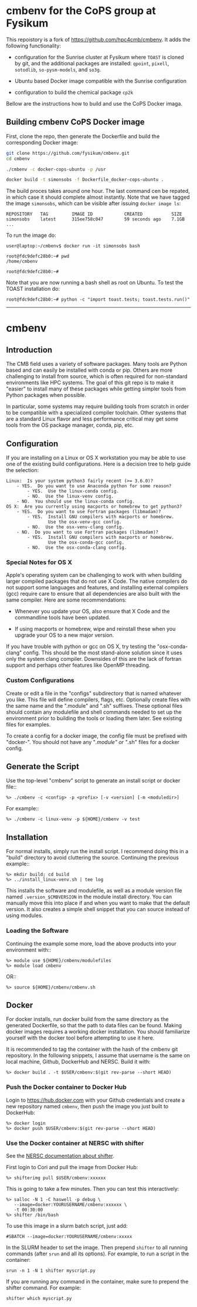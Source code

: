 # cmbenv for the CoPS group at Fysikum

This repoistory is a fork of https://github.com/hpc4cmb/cmbenv.
It adds the following functionality:

- configuration for the Sunrise cluster at Fysikum
  where `TOAST` is cloned by git, and the additional packages
  are installed:
  `qpoint`, `pixell`, `sotodlib`, `so-pysm-models`, and `so3g`.

- Ubuntu based Docker image compatible with the Sunrise configuration

- configuration to build the chemical package `cp2k`

Bellow are the instructions how to build and use the CoPS Docker imaga.

## Building cmbenv CoPS Docker image

First, clone the repo, then generate the Dockerfile and 
build the corresponding Docker image:

``` bash
git clone https://github.com/fysikum/cmbenv.git
cd cmbenv

./cmbenv -c docker-cops-ubuntu -p /usr

docker build -t simonsobs -f Dockerfile_docker-cops-ubuntu .
```

The build proces takes around one hour.
The last command cen be repated, in which case it should complete
almost instantly. 
Note that we have tagged the image `simonsobs`, which can be visible
after issuing `docker image ls`:


```
REPOSITORY   TAG         IMAGE ID            CREATED           SIZE
simonsobs    latest      315ee758c047        59 seconds ago    7.1GB
...
```

To run the image do:

```
user@laptop:~/cmbenv$ docker run -it simonsobs bash

root@fdc9defc28b0:~# pwd
/home/cmbenv

root@fdc9defc28b0:~# 
```

Note that you are now running a bash shell as root on Ubuntu. 
To test the TOAST installation do:

```
root@fdc9defc28b0:~# python -c "import toast.tests; toast.tests.run()"
```

--------------------

# cmbenv

## Introduction

The CMB field uses a variety of software packages.  Many tools are Python based
and can easily be installed with conda or pip.  Others are more challenging to
install from source, which is often required for non-standard environments like
HPC systems.  The goal of this git repo is to make it "easier" to install many
of these packages while getting simpler tools from Python packages when
possible.

In particular, some systems may require building tools from scratch in order to
be compatible with a specialized compiler toolchain.  Other systems that are a
standard Linux flavor and less performance critical may get some tools from the
OS package manager, conda, pip, etc.


## Configuration

If you are installing on a Linux or OS X workstation you may be able to use one of the existing build configurations.  Here is a decision tree to help guide the selection:

    Linux:  Is your system python3 fairly recent (>= 3.6.0)?
        - YES.  Do you want to use Anaconda python for some reason?
            - YES.  Use the linux-conda config.
            - NO.  Use the linux-venv config.
        - NO.  You should use the linux-conda config.
    OS X:  Are you currently using macports or homebrew to get python3?
        - YES.  Do you want to use Fortran packages (libmadam)?
            - YES.  Install GNU compilers with macports or homebrew.
                    Use the osx-venv-gcc config.
            - NO.  Use the osx-venv-clang config.
        - NO.  Do you want to use Fortran packages (libmadam)?
            - YES.  Install GNU compilers with macports or homebrew.
                    Use the osx-conda-gcc config.
            - NO.  Use the osx-conda-clang config.

### Special Notes for OS X

Apple's operating system can be challenging to work with when building larger compiled packages that do not use X Code.  The native compilers do not support some languages and features, and installing external compilers (gcc) require care to ensure that all dependencies are also built with the same compiler.  Here are some recommendations:

  - Whenever you update your OS, also ensure that X Code and the commandline tools have been updated.

  - If using macports or homebrew, wipe and reinstall these when you upgrade your OS to a new major version.

If you have trouble with python or gcc on OS X, try testing the "osx-conda-clang" config.  This should be the most stand-alone solution since it uses only the system clang compiler.  Downsides of this are the lack of fortran support and perhaps other features like OpenMP threading.

### Custom Configurations

Create or edit a file in the "configs" subdirectory that is named whatever you
like.  This file will define compilers, flags, etc. Optionally create files
with the same name and the ".module" and ".sh" suffixes.  These optional files
should contain any modulefile and shell commands needed to set up the
environment prior to building the tools or loading them later.  See existing
files for examples.

To create a config for a docker image, the config file must be prefixed
with "docker-".  You should not have any "*.module" or "*.sh" files for
a docker config.


## Generate the Script

Use the top-level "cmbenv" script to generate an install script or docker file::

    %> ./cmbenv -c <config> -p <prefix> [-v <version] [-m <moduledir>]

For example::

    %> ./cmbenv -c linux-venv -p ${HOME}/cmbenv -v test


## Installation

For normal installs, simply run the install script.  I recommend doing this in a
"build" directory to avoid cluttering the source.  Continuing the previous
example::

    %> mkdir build; cd build
    %> ../install_linux-venv.sh | tee log

This installs the software and modulefile, as well as a module version file
named `.version_$CMBVERSION` in the module install directory.  You can manually
move this into place if and when you want to make that the default version.  It
also creates a simple shell snippet that you can source instead of using
modules.  

### Loading the Software

Continuing the example some more, load the above products into your environment
with::

    %> module use ${HOME}/cmbenv/modulefiles
    %> module load cmbenv

OR::

    %> source ${HOME}/cmbenv/cmbenv.sh


## Docker

For docker installs, run docker build from the same directory as the
generated Dockerfile, so that the path to data files can be found.  Making
docker images requires a working docker installation.  You
should familiarize yourself with the docker tool before attempting to use
it here.

It is recommended to tag the container with the hash of the cmbenv git
repository. In the following snippets, I assume that username is the same on
local machine, Github, DockerHub and NERSC. Build it with:

    %> docker build . -t $USER/cmbenv:$(git rev-parse --short HEAD)

### Push the Docker container to Docker Hub

Login to <https://hub.docker.com> with your Github credentials and create
a new repository named `cmbenv`, then push the image you just built to
DockerHub:

    %> docker login
    %> docker push $USER/cmbenv:$(git rev-parse --short HEAD)

### Use the Docker container at NERSC with shifter

See the [NERSC documentation about shifter](http://www.nersc.gov/users/software/using-shifter-and-docker/using-shifter-at-nersc/).

First login to Cori and pull the image from Docker Hub:

    %> shifterimg pull $USER/cmbenv:xxxxxx

This is going to take a few minutes. Then you can test this interactively:

    %> salloc -N 1 -C haswell -p debug \
       --image=docker:YOURUSERNAME/cmbenv:xxxxxx \
       -t 00:30:00
    %> shifter /bin/bash

To use this image in a slurm batch script, just add:

    #SBATCH --image=docker:YOURUSERNAME/cmbenv:xxxxx

In the SLURM header to set the image. Then prepend `shifter` to all running
commands (after `srun` and all its options).  For example, to run a script in the container:

    srun -n 1 -N 1 shifter myscript.py

If you are running any command in the container, make sure to prepend the shifter command.  For example:

    shifter which myscript.py
